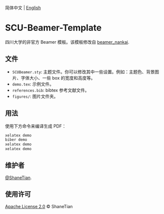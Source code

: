 简体中文 | [English](./README.md)

# SCU-Beamer-Template

四川大学的非官方 Beamer 模板。该模板修改自 [beamer_nankai](https://github.com/zshicode/LaTeX-Beamer-Nankai/tree/master/beamer_nankai).

## 文件

- `SCUBeamer.sty`: 主题文件。你可以修改其中一些设置。例如：主题色、背景图片、字体大小、一些 box 的宽度和高度等。
- `demo.tex`: 示例文件。
- `references.bib`: bibtex 参考文献文件。
- `figures/`: 图片文件夹。

## 用法

使用下方命令来编译生成 PDF：

```bash
xelatex demo
biber demo
xelatex demo
xelatex demo
```

## 维护者

[@ShaneTian](https://github.com/ShaneTian).

## 使用许可

[Apache License 2.0](LICENSE) © ShaneTian